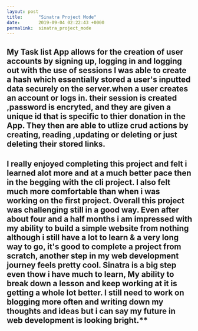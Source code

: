 ```yaml
---
layout: post
title:      "Sinatra Project Mode"
date:       2019-09-04 02:22:43 +0000
permalink:  sinatra_project_mode
---
```




##    My Task list App allows for the creation of user accounts by signing up, logging in and logging out with the use of sessions I was able to create a hash which essentially stored a user's inputted data securely on the server.when a user creates an account or logs in. their session is created ,password is encryted, and they are given a unique id that is specific to thier donation in the App. They then are able to utlize crud actions by creating, reading ,updating or deleting or just deleting their stored links.
##                I really enjoyed completing this project and felt i learned alot more and at a much better pace then in the begging with the cli project. I also felt much more comfortable than when i was working on the first project. Overall this project was challenging still in a good way. Even after about four and a half months i am impressed with my ability to build a simple website from nothing although i still have a lot to learn & a very long way to go, it's good to complete a project from scratch, another step in my web development journey feels pretty cool. Sinatra is a big step even thow i have much to learn, My ability to break down a lesson and keep working at it is getting a whole lot better. I still need to work on blogging more often and writing down my thoughts and ideas but i can say my future in web development is looking bright.**


